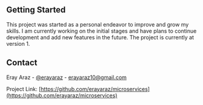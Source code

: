 <!-- GETTING STARTED -->
## Getting Started

This project was started as a personal endeavor to improve and grow my skills. I am currently working on the initial stages and have plans to continue development and add new features in the future. The project is currently at version 1.


<!-- CONTACT -->
## Contact

Eray Araz - [@erayaraz](https://www.linkedin.com/in/erayaraz/) - erayaraz10@gmail.com

Project Link: [https://github.com/erayaraz/microservices](https://github.com/erayaraz/microservices)


